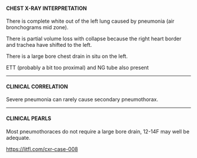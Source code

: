 #### CHEST X-RAY INTERPRETATION
There is complete white out of the left lung caused by pneumonia (air bronchograms mid zone).

There is partial volume loss with collapse because the right heart border and trachea have shifted to the left.

There is a large bore chest drain in situ on the left.

ETT (probably a bit too proximal) and NG tube also present

---------------
#### CLINICAL CORRELATION
Severe pneumonia can rarely cause secondary pneumothorax.

---------------
#### CLINICAL PEARLS
Most pneumothoraces do not require a large bore drain, 12-14F may well be adequate.


<https://litfl.com/cxr-case-008>